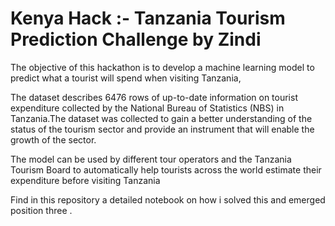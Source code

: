 # Kenya Hack :- Tanzania Tourism Prediction Challenge by Zindi

The objective of this hackathon is to develop a machine learning model to predict what a tourist will spend when visiting Tanzania, 
 
 The dataset describes 6476 rows of up-to-date information on tourist expenditure collected by the National Bureau of Statistics (NBS) in Tanzania.The dataset was collected to gain a better understanding of the status of the tourism sector and provide an instrument that will enable the growth of the sector.

The model can be used by different tour operators and the Tanzania Tourism Board to automatically help tourists across the world estimate their expenditure before visiting Tanzania

Find in this repository a detailed notebook on how i solved this and emerged position three
.
